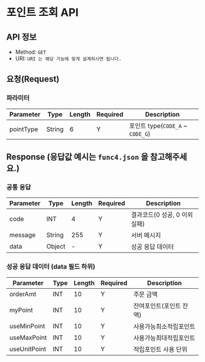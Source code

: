 # 포인트 조회 API

## API 정보

- Method: `GET`
- URI: `URI 는 해당 기능에 맞게 설계하시면 됩니다.`

## 요청(Request)

### 파라미터

| Parameter | Type   | Length | Required | Description                   |
|-----------|--------|--------|----------|-------------------------------|
| pointType | String | 6      | Y        | 포인트 type(`CODE_A` ~ `CODE_G`) |

## Response (응답값 예시는 `func4.json` 을 참고해주세요.)

### 공통 응답

| Parameter | Type   | Length | Required | Description      |
|-----------|--------|--------|----------|------------------|
| code      | INT    | 4      | Y        | 결과코드(0 성공, 0 이외 실패) |
| message   | String | 255    | Y        | 서버 메시지       |
| data      | Object | -      | Y        | 성공 응답 데이터  |

### 성공 응답 데이터 (data 필드 하위)

| Parameter    | Type   | Length | Required | Description     |
|--------------|--------|--------|----------|-----------------|
| orderAmt    | INT    | 10     | Y        | 주문 금액            |
| myPoint     | INT    | 10     | Y        | 잔여포인트(포인트 잔액) |
| useMinPoint | INT    | 10     | Y        | 사용가능최소적립포인트 |
| useMaxPoint | INT    | 10     | Y        | 사용가능최대적립포인트 |
| useUnitPoint | INT   | 10     | Y        | 적립포인트 사용 단위   |
